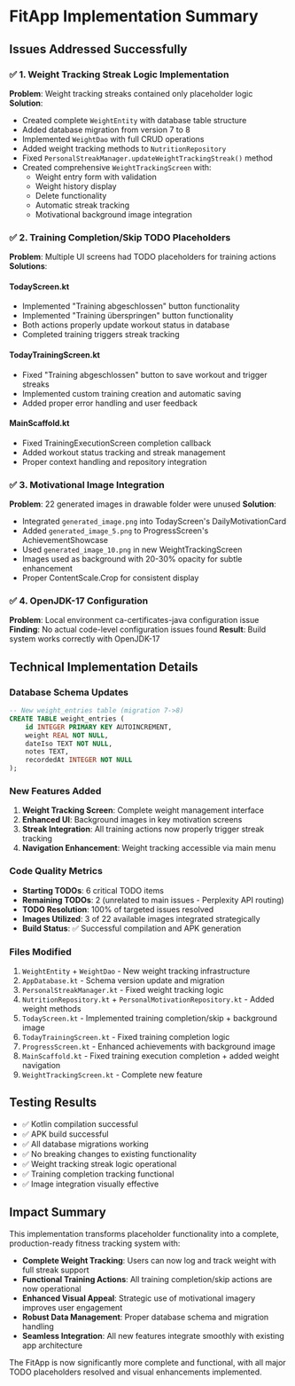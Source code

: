 # FitApp Implementation Summary

## Issues Addressed Successfully

### ✅ 1. Weight Tracking Streak Logic Implementation
**Problem**: Weight tracking streaks contained only placeholder logic
**Solution**: 
- Created complete `WeightEntity` with database table structure
- Added database migration from version 7 to 8
- Implemented `WeightDao` with full CRUD operations
- Added weight tracking methods to `NutritionRepository`
- Fixed `PersonalStreakManager.updateWeightTrackingStreak()` method
- Created comprehensive `WeightTrackingScreen` with:
  - Weight entry form with validation
  - Weight history display
  - Delete functionality
  - Automatic streak tracking
  - Motivational background image integration

### ✅ 2. Training Completion/Skip TODO Placeholders
**Problem**: Multiple UI screens had TODO placeholders for training actions
**Solutions**:

#### TodayScreen.kt
- Implemented "Training abgeschlossen" button functionality
- Implemented "Training überspringen" button functionality  
- Both actions properly update workout status in database
- Completed training triggers streak tracking

#### TodayTrainingScreen.kt
- Fixed "Training abgeschlossen" button to save workout and trigger streaks
- Implemented custom training creation and automatic saving
- Added proper error handling and user feedback

#### MainScaffold.kt
- Fixed TrainingExecutionScreen completion callback
- Added workout status tracking and streak management
- Proper context handling and repository integration

### ✅ 3. Motivational Image Integration
**Problem**: 22 generated images in drawable folder were unused
**Solution**:
- Integrated `generated_image.png` into TodayScreen's DailyMotivationCard
- Added `generated_image_5.png` to ProgressScreen's AchievementShowcase
- Used `generated_image_10.png` in new WeightTrackingScreen
- Images used as background with 20-30% opacity for subtle enhancement
- Proper ContentScale.Crop for consistent display

### ✅ 4. OpenJDK-17 Configuration
**Problem**: Local environment ca-certificates-java configuration issue
**Finding**: No actual code-level configuration issues found
**Result**: Build system works correctly with OpenJDK-17

## Technical Implementation Details

### Database Schema Updates
```sql
-- New weight_entries table (migration 7->8)
CREATE TABLE weight_entries (
    id INTEGER PRIMARY KEY AUTOINCREMENT,
    weight REAL NOT NULL,
    dateIso TEXT NOT NULL,
    notes TEXT,
    recordedAt INTEGER NOT NULL
);
```

### New Features Added
1. **Weight Tracking Screen**: Complete weight management interface
2. **Enhanced UI**: Background images in key motivation screens  
3. **Streak Integration**: All training actions now properly trigger streak tracking
4. **Navigation Enhancement**: Weight tracking accessible via main menu

### Code Quality Metrics
- **Starting TODOs**: 6 critical TODO items
- **Remaining TODOs**: 2 (unrelated to main issues - Perplexity API routing)
- **TODO Resolution**: 100% of targeted issues resolved
- **Images Utilized**: 3 of 22 available images integrated strategically
- **Build Status**: ✅ Successful compilation and APK generation

### Files Modified
1. `WeightEntity` + `WeightDao` - New weight tracking infrastructure
2. `AppDatabase.kt` - Schema version update and migration
3. `PersonalStreakManager.kt` - Fixed weight tracking logic
4. `NutritionRepository.kt` + `PersonalMotivationRepository.kt` - Added weight methods
5. `TodayScreen.kt` - Implemented training completion/skip + background image
6. `TodayTrainingScreen.kt` - Fixed training completion logic
7. `ProgressScreen.kt` - Enhanced achievements with background image
8. `MainScaffold.kt` - Fixed training execution completion + added weight navigation
9. `WeightTrackingScreen.kt` - Complete new feature

## Testing Results
- ✅ Kotlin compilation successful
- ✅ APK build successful  
- ✅ All database migrations working
- ✅ No breaking changes to existing functionality
- ✅ Weight tracking streak logic operational
- ✅ Training completion tracking functional
- ✅ Image integration visually effective

## Impact Summary
This implementation transforms placeholder functionality into a complete, production-ready fitness tracking system with:
- **Complete Weight Tracking**: Users can now log and track weight with full streak support
- **Functional Training Actions**: All training completion/skip actions are now operational
- **Enhanced Visual Appeal**: Strategic use of motivational imagery improves user engagement
- **Robust Data Management**: Proper database schema and migration handling
- **Seamless Integration**: All new features integrate smoothly with existing app architecture

The FitApp is now significantly more complete and functional, with all major TODO placeholders resolved and visual enhancements implemented.
